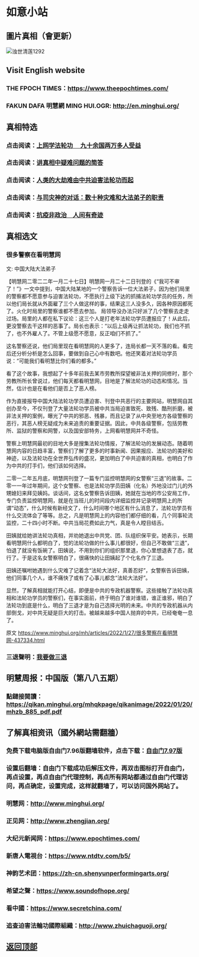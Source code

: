 # 如意小站

## 圖片真相（會更新）

![浊世清莲1292](https://user-images.githubusercontent.com/79625284/151328208-7c4244ca-0e37-47a0-af0e-4d31debe7b20.jpg)

## Visit English website

### THE FPOCH TIMES：https://www.theepochtimes.com/

### FAKUN DAFA 明慧網 MING HUI.OGR: http://en.minghui.org/

## 真相特选

### 点击阅读：[上网学法轮功 　九十余国两万多人受益](https://github.com/pinhe91/jcxw5/tree/main)

### 点击阅读：[讲真相中疑难问题的简答](https://github.com/pinhe91/jcxw3/tree/main)

### 点击阅读：[人类的大劫难由中共迫害法轮功而起](https://github.com/pinhe91/jcxw4/tree/main) 

### 点击阅读：[与司灾神的对话：数十种灾难和大法弟子的职责](https://github.com/pinhe91/jcxw1/tree/main) 

### 点击阅读：[抗疫非政治　人间有奇迹](https://github.com/pinhe91/jcxw2/tree/main) 

## 真相选文

### 很多警察在看明慧网

文: 中国大陆大法弟子 

【明慧网二零二二年一月二十七日】明慧网一月二十二日刊登的《“我可不审了！”》一文中提到，中国大陆某地的一个警察告诉一位大法弟子，因为他们局里的警察都不愿意参与迫害法轮功，不愿执行上级下达的抓捕法轮功学员的任务，所以他们局长就从外面雇了三个人做这样的事，结果这三人没多久，因各种原因都死了。火化时局里的警察谁都不愿去参加。
局领导没办法只好派了几个警察去走走过场。局里的人都在私下议论：这三个人是打老年法轮功学员遭报应了！从此后，更没警察去干这样的恶事了。局长也表示：“以后上级再让抓法轮功，我们也不抓了，也不外雇人了。不管上级愿不愿意，反正咱们不抓了。”

这名警察还说，他们局里现在看明慧网的人更多了，连局长都一天不落的看。看完后还分析分析是怎么回事，要做到自己心中有数吧。他还笑着对法轮功学员说：“可能我们看明慧比你们看的都多。”

看了这个故事，我想起了十多年前我去某市劳教所探望被非法关押的同修时，那个劳教所所长曾说过，他们每天都看明慧网，目地是了解法轮功的动态和情况。当然，估计也是在看他们是否上了恶人榜。

作为直接报导中国大陆法轮功学员遭迫害、刊登中共恶行的主要网站，明慧网自其创办至今，不仅刊登了大量法轮功学员被中共当局迫害致死、致残、酷刑折磨，被非法关押的案例，曝光了中共的邪恶、残暴，而且记录了从中央至地方各级警察的恶行，其恶人榜无疑成为未来追责的重要证据。因此，中共各级警察，包括劳教所、监狱的警察和网警，以及国安部特务，上网看明慧网并不奇怪。

警察上明慧网最初的目地大多是搜集法轮功情报，了解法轮功的发展动态。随着明慧网内容的日趋丰富，警察们了解了更多的时事新闻、因果报应、法轮功的美好和神迹，以及法轮功在全世界弘传的盛况，更加明白了中共迫害的真相，也明白了作为中共的打手们，他们该如何选择。

二零一二年五月底，明慧网刊登了一篇专门监控明慧网的女警察“三退”的故事。二零一一年过年期间，这个女警察、也是法轮功学员田姨（化名）外地没过门儿的外甥媳妇来拜见姨妈。谈话间，这名女警察告诉田姨，她就在当地的市公安局工作，专门负责监控明慧网，就是在当班儿的时间段内详细监控并记录明慧网上的所谓“动态”，什么时候有新经文了，什么时间哪个地区有什么消息了，法轮功学员有什么交流体会了等等。总之，凡是明慧网上的内容他们都仔细的看，几个同事轮流监控，二十四小时不断。中共当局花费如此力气，真是令人瞠目结舌。

田姨就给她讲法轮功真相，并劝她退出中共党、团、队组织保平安。她表示，长期看明慧网什么都明白了，觉的法轮功做的什么事儿都很好，但自己不敢做“三退”，怕退了就没有饭碗了。田姨说，不用到你们的组织那里退，你心里想退表了态，就行了。于是这名女警察明白了，很痛快的让田姨起了个化名作了三退。

田姨还嘱咐她遇到什么灾难了记着念“法轮大法好，真善忍好”，女警察告诉田姨，他们同事几个人，谁不痛快了或有了心事儿都念“法轮大法好”。

显然，了解真相就能打开心结，即便是中共的专政机器警察。这些接触了法轮功真相和法轮功学员的警察们，在事实面前，终于明白了谁对谁错，谁正谁邪，明白了法轮功到底是什么，明白了三退才是为自己选择光明的未来。中共的专政机器从内部倒戈，对中共无疑是巨大的打击。被越来越多中国人抛弃的中共，已经奄奄一息了。

原文 https://www.minghui.org/mh/articles/2022/1/27/很多警察在看明慧网-437334.html

### 三退聲明：[我要做三退](https://tuidang.epochtimes.com/)

## 明慧周报：中国版（第八八五期）

### 點鏈接閱讀：https://qikan.minghui.org/mhqkpage/qikanimage/2022/01/20/mhzb_885_pdf.pdf

## 了解真相资讯（國外網站需翻牆）

### 免费下载电脑版自由门7.96版翻墙软件，点击下载：[自由门7.97版](https://github.com/pinhe91/tuiguang/files/6839679/fg797r.zip)

### 设置后翻墙：自由门下载成功后解压文件，再双击图标打开自由门，再点设置，再点自由门代理控制，再点所有网站都通过自由门代理访问，再点确定，设置完成，这样就翻墙了，可以访问国外网站了。

### 明慧网：http://www.minghui.org/

### 正见网：http://www.zhengjian.org/

### 大纪元新闻网：https://www.epochtimes.com/

### 新唐人電視台：https://www.ntdtv.com/b5/

### 神韵艺术团：https://zh-cn.shenyunperformingarts.org/

### 希望之聲：https://www.soundofhope.org/

### 看中國：https://www.secretchina.com/

### 追查迫害法輪功國際組織：http://www.zhuichaguoji.org/

## [返回顶部](https://git.io/Js3EY)
